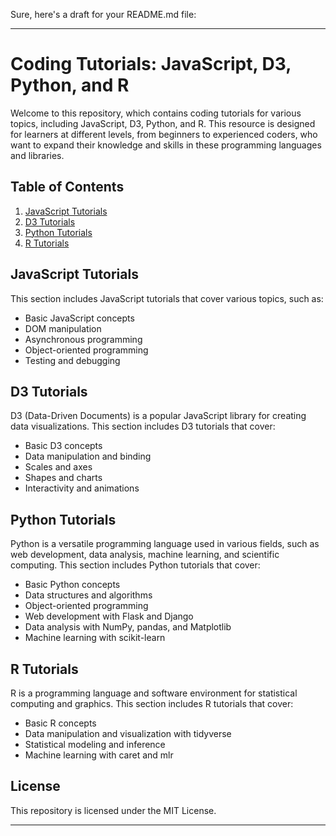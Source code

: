  Sure, here's a draft for your README.md file:

---

# Coding Tutorials: JavaScript, D3, Python, and R

Welcome to this repository, which contains coding tutorials for various topics, including JavaScript, D3, Python, and R. This resource is designed for learners at different levels, from beginners to experienced coders, who want to expand their knowledge and skills in these programming languages and libraries.

## Table of Contents

1. [JavaScript Tutorials](#javascript-tutorials)
2. [D3 Tutorials](#d3-tutorials)
3. [Python Tutorials](#python-tutorials)
4. [R Tutorials](#r-tutorials)

## JavaScript Tutorials

This section includes JavaScript tutorials that cover various topics, such as:

- Basic JavaScript concepts
- DOM manipulation
- Asynchronous programming
- Object-oriented programming
- Testing and debugging

## D3 Tutorials

D3 (Data-Driven Documents) is a popular JavaScript library for creating data visualizations. This section includes D3 tutorials that cover:

- Basic D3 concepts
- Data manipulation and binding
- Scales and axes
- Shapes and charts
- Interactivity and animations

## Python Tutorials

Python is a versatile programming language used in various fields, such as web development, data analysis, machine learning, and scientific computing. This section includes Python tutorials that cover:

- Basic Python concepts
- Data structures and algorithms
- Object-oriented programming
- Web development with Flask and Django
- Data analysis with NumPy, pandas, and Matplotlib
- Machine learning with scikit-learn

## R Tutorials

R is a programming language and software environment for statistical computing and graphics. This section includes R tutorials that cover:

- Basic R concepts
- Data manipulation and visualization with tidyverse
- Statistical modeling and inference
- Machine learning with caret and mlr


## License

This repository is licensed under the MIT License.

---

